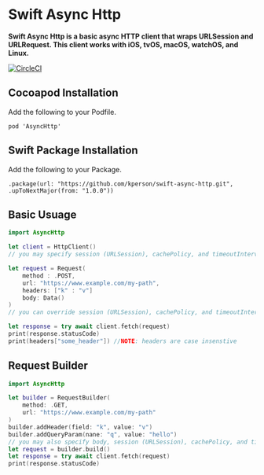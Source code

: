 # Swift Async Http

**Swift Async Http is a basic async HTTP client that wraps URLSession and URLRequest.
This client works with iOS, tvOS, macOS, watchOS, and Linux.**


[![CircleCI](https://circleci.com/gh/kperson/swift-async-http/tree/master.svg?style=svg)](https://circleci.com/gh/kperson/swift-async-http/?branch=master)

## Cocoapod Installation
Add the following to your Podfile.
```
pod 'AsyncHttp'
```

## Swift Package Installation
Add the following to your Package.
```
.package(url: "https://github.com/kperson/swift-async-http.git", .upToNextMajor(from: "1.0.0"))
```


## Basic Usuage
```swift
import AsyncHttp

let client = HttpClient()
// you may specify session (URLSession), cachePolicy, and timeoutInterval optionaly for the client

let request = Request(
    method : .POST,
    url: "https://www.example.com/my-path",
    headers: ["k" : "v"]
    body: Data()
)
// you can override session (URLSession), cachePolicy, and timeoutInterval for reach request if you like by providing extra parameters

let response = try await client.fetch(request)
print(response.statusCode)
print(headers["some_header"]) //NOTE: headers are case insenstive
```

## Request Builder
```swift
import AsyncHttp

let builder = RequestBuilder(
    method: .GET, 
    url: "https://www.example.com/my-path"
)
builder.addHeader(field: "k", value: "v")
builder.addQueryParam(nane: "q", value: "hello")
// you may also specify body, session (URLSession), cachePolicy, and timeoutInterval
let request = builder.build()
let response = try await client.fetch(request)
print(response.statusCode)
```

